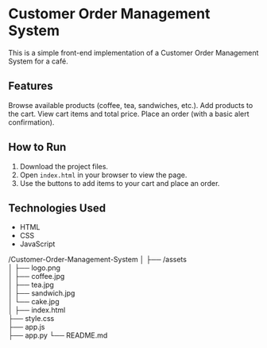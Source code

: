 # Customer Order Management System

This is a simple front-end implementation of a Customer Order Management System for a café.

## Features

Browse available products (coffee, tea, sandwiches, etc.).
Add products to the cart.
View cart items and total price.
Place an order (with a basic alert confirmation).

## How to Run
1. Download the project files.
2. Open `index.html` in your browser to view the page.
3. Use the buttons to add items to your cart and place an order.

## Technologies Used
- HTML
- CSS
- JavaScript


/Customer-Order-Management-System
│
├── /assets              
│   ├── logo.png         
│   ├── coffee.jpg       
│   ├── tea.jpg          
│   ├── sandwich.jpg     
│   └── cake.jpg         
│
├── index.html           
├── style.css            
├── app.js  
├── app.py
└── README.md            

